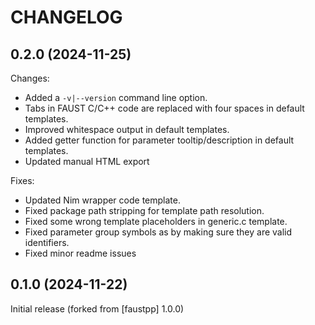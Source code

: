 # CHANGELOG


## 0.2.0 (2024-11-25)

Changes:

* Added a `-v|--version` command line option.
* Tabs in FAUST C/C++ code are replaced with four spaces in default templates.
* Improved whitespace output in default templates.
* Added getter function for parameter tooltip/description in default templates.
* Updated manual HTML export

Fixes:

* Updated Nim wrapper code template.
* Fixed package path stripping for template path resolution.
* Fixed some wrong template placeholders in generic.c template.
* Fixed parameter group symbols as by making sure they are valid identifiers.
* Fixed minor readme issues


## 0.1.0 (2024-11-22)

Initial release (forked from [faustpp] 1.0.0)
